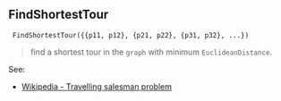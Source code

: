 ## FindShortestTour

```
 FindShortestTour({{p11, p12}, {p21, p22}, {p31, p32}, ...})
```

> find a shortest tour in the `graph` with minimum `EuclideanDistance`.
 
See:  
* [Wikipedia - Travelling salesman problem](https://en.wikipedia.org/wiki/Travelling_salesman_problem)